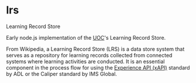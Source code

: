 # lrs
Learning Record Store

Early node.js implementation of the [UOC](http://www.uoc.edu)'s Learning Record Store.

From Wikipedia, a Learning Record Store (LRS) is a data store system that serves as a repository for learning records collected from connected systems where learning activities are conducted. It is an essential component in the process flow for using the [Experience API (xAPI)](https://experienceapi.com/) standard by ADL or the Caliper standard by IMS Global.
